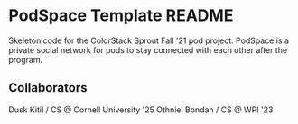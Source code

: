 # PodSpace Template README

Skeleton code for the ColorStack Sprout Fall '21 pod project. PodSpace is a private social network for pods to stay connected with each other after the program.

## Collaborators

Dusk Kitil / CS @ Cornell University '25
Othniel Bondah / CS @ WPI '23
